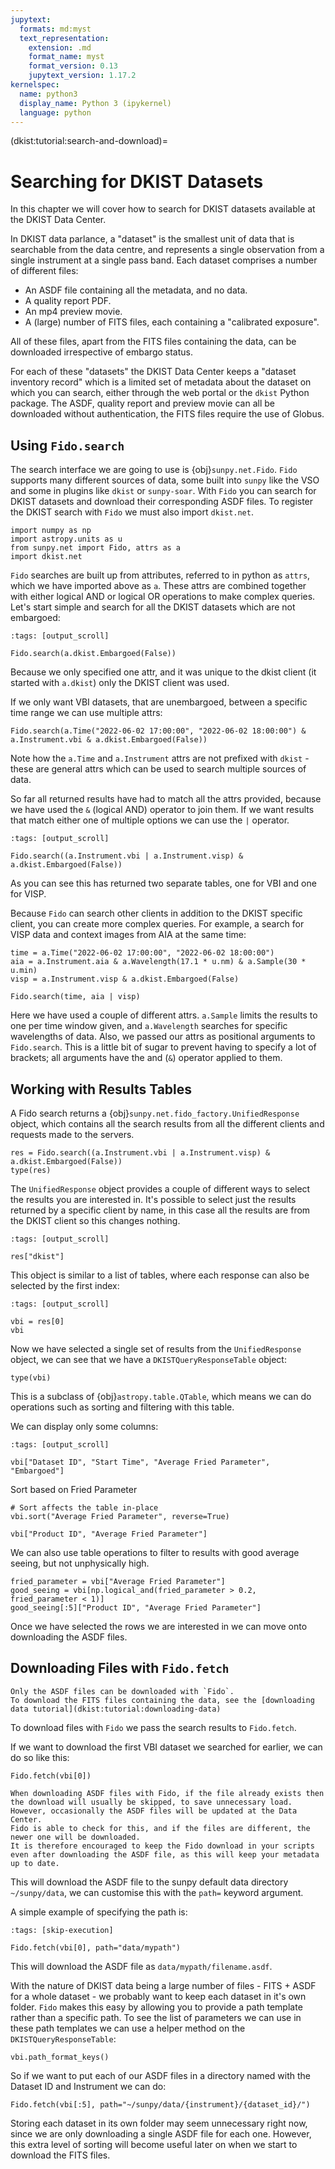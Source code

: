 ```yaml
---
jupytext:
  formats: md:myst
  text_representation:
    extension: .md
    format_name: myst
    format_version: 0.13
    jupytext_version: 1.17.2
kernelspec:
  name: python3
  display_name: Python 3 (ipykernel)
  language: python
---
```


(dkist:tutorial:search-and-download)=
# Searching for DKIST Datasets

In this chapter we will cover how to search for DKIST datasets available at the DKIST Data Center.

In DKIST data parlance, a "dataset" is the smallest unit of data that is searchable from the data centre, and represents a single observation from a single instrument at a single pass band.
Each dataset comprises a number of different files:
  * An ASDF file containing all the metadata, and no data.
  * A quality report PDF.
  * An mp4 preview movie.
  * A (large) number of FITS files, each containing a "calibrated exposure".

All of these files, apart from the FITS files containing the data, can be downloaded irrespective of embargo status.

For each of these "datasets" the DKIST Data Center keeps a "dataset inventory record" which is a limited set of metadata about the dataset on which you can search, either through the web portal or the `dkist` Python package.
The ASDF, quality report and preview movie can all be downloaded without authentication, the FITS files require the use of Globus.


## Using `Fido.search`

The search interface we are going to use is {obj}`sunpy.net.Fido`.
`Fido` supports many different sources of data, some built into `sunpy` like the VSO and some in plugins like `dkist` or `sunpy-soar`.
With `Fido` you can search for DKIST datasets and download their corresponding ASDF files.
To register the DKIST search with `Fido` we must also import `dkist.net`.

```{code-cell} ipython3
import numpy as np
import astropy.units as u
from sunpy.net import Fido, attrs as a
import dkist.net
```

`Fido` searches are built up from attributes, referred to in python as `attrs`, which we have imported above as `a`.
These attrs are combined together with either logical AND or logical OR operations to make complex queries.
Let's start simple and search for all the DKIST datasets which are not embargoed:

```{code-cell} ipython3
:tags: [output_scroll]

Fido.search(a.dkist.Embargoed(False))
```

Because we only specified one attr, and it was unique to the dkist client (it started with `a.dkist`) only the DKIST client was used.

If we only want VBI datasets, that are unembargoed, between a specific time range we can use multiple attrs:

```{code-cell} ipython3
Fido.search(a.Time("2022-06-02 17:00:00", "2022-06-02 18:00:00") & a.Instrument.vbi & a.dkist.Embargoed(False))
```

Note how the `a.Time` and `a.Instrument` attrs are not prefixed with `dkist` - these are general attrs which can be used to search multiple sources of data.

So far all returned results have had to match all the attrs provided, because we have used the `&` (logical AND) operator to join them.
If we want results that match either one of multiple options we can use the `|` operator.

```{code-cell} ipython3
:tags: [output_scroll]

Fido.search((a.Instrument.vbi | a.Instrument.visp) & a.dkist.Embargoed(False))
```

As you can see this has returned two separate tables, one for VBI and one for VISP.

Because `Fido` can search other clients in addition to the DKIST specific client, you can create more complex queries. For example, a search for VISP data and context images from AIA at the same time:

```{code-cell} ipython3
time = a.Time("2022-06-02 17:00:00", "2022-06-02 18:00:00")
aia = a.Instrument.aia & a.Wavelength(17.1 * u.nm) & a.Sample(30 * u.min)
visp = a.Instrument.visp & a.dkist.Embargoed(False)

Fido.search(time, aia | visp)
```

Here we have used a couple of different attrs.
`a.Sample` limits the results to one per time window given, and `a.Wavelength` searches for specific wavelengths of data.
Also, we passed our attrs as positional arguments to `Fido.search`.
This is a little bit of sugar to prevent having to specify a lot of brackets; all arguments have the and (`&`) operator applied to them.

## Working with Results Tables

A Fido search returns a {obj}`sunpy.net.fido_factory.UnifiedResponse` object, which contains all the search results from all the different clients and requests made to the servers.

```{code-cell} ipython3
res = Fido.search((a.Instrument.vbi | a.Instrument.visp) & a.dkist.Embargoed(False))
type(res)
```

The `UnifiedResponse` object provides a couple of different ways to select the results you are interested in.
It's possible to select just the results returned by a specific client by name, in this case all the results are from the DKIST client so this changes nothing.

```{code-cell} ipython3
:tags: [output_scroll]

res["dkist"]
```

This object is similar to a list of tables, where each response can also be selected by the first index:

```{code-cell} ipython3
:tags: [output_scroll]

vbi = res[0]
vbi
```

Now we have selected a single set of results from the `UnifiedResponse` object, we can see that we have a `DKISTQueryResponseTable` object:

```{code-cell} ipython3
type(vbi)
```

This is a subclass of {obj}`astropy.table.QTable`, which means we can do operations such as sorting and filtering with this table.

We can display only some columns:

```{code-cell} ipython3
:tags: [output_scroll]

vbi["Dataset ID", "Start Time", "Average Fried Parameter", "Embargoed"]
```

Sort based on Fried Parameter

```{code-cell} ipython3
# Sort affects the table in-place
vbi.sort("Average Fried Parameter", reverse=True)
```

```{code-cell} ipython3
vbi["Product ID", "Average Fried Parameter"]
```

We can also use table operations to filter to results with good average seeing, but not unphysically high.

```{code-cell} ipython3
fried_parameter = vbi["Average Fried Parameter"]
good_seeing = vbi[np.logical_and(fried_parameter > 0.2, fried_parameter < 1)]
good_seeing[:5]["Product ID", "Average Fried Parameter"]
```

Once we have selected the rows we are interested in we can move onto downloading the ASDF files.

## Downloading Files with `Fido.fetch`

```{note}
Only the ASDF files can be downloaded with `Fido`.
To download the FITS files containing the data, see the [downloading data tutorial](dkist:tutorial:downloading-data)
```

To download files with `Fido` we pass the search results to `Fido.fetch`.

If we want to download the first VBI dataset we searched for earlier, we can do so like this:

```{code-cell} ipython3
Fido.fetch(vbi[0])
```

```{note}
When downloading ASDF files with Fido, if the file already exists then the download will usually be skipped, to save unnecessary load.
However, occasionally the ASDF files will be updated at the Data Center.
Fido is able to check for this, and if the files are different, the newer one will be downloaded.
It is therefore encouraged to keep the Fido download in your scripts even after downloading the ASDF file, as this will keep your metadata up to date.
```

This will download the ASDF file to the sunpy default data directory `~/sunpy/data`, we can customise this with the `path=` keyword argument.

A simple example of specifying the path is:

```{code-cell} ipython3
:tags: [skip-execution]

Fido.fetch(vbi[0], path="data/mypath")
```

This will download the ASDF file as `data/mypath/filename.asdf`.

With the nature of DKIST data being a large number of files - FITS + ASDF for a whole dataset - we probably want to keep each dataset in it's own folder.
`Fido` makes this easy by allowing you to provide a path template rather than a specific path.
To see the list of parameters we can use in these path templates we can use a helper method on the `DKISTQueryResponseTable`:

```{code-cell} ipython3
vbi.path_format_keys()
```

So if we want to put each of our ASDF files in a directory named with the Dataset ID and Instrument we can do:

```{code-cell} ipython3
Fido.fetch(vbi[:5], path="~/sunpy/data/{instrument}/{dataset_id}/")
```

Storing each dataset in its own folder may seem unnecessary right now, since we are only downloading a single ASDF file for each one. However, this extra level of sorting will become useful later on when we start to download the FITS files.
